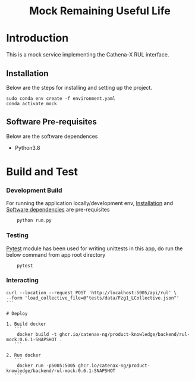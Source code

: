 <h1 align="center">Mock Remaining Useful Life</h1>

# Introduction 
This is a mock service implementing the Cathena-X RUL interface.

## Installation
Below are the steps for installing and setting up the project.

```
sudo conda env create -f environment.yaml
conda activate mock
```

## Software Pre-requisites
Below are the software dependences

- Python3.8

# Build and Test

### Development Build
For running the application locally/development env, [Installation](#installation) and [Software dependencies](#software-pre-requisites) are pre-requisites

```
    python run.py
```

### Testing
[Pytest](https://docs.pytest.org/en/6.2.x/contents.html) module has been used for writing unittests in this app, do run the below command from app root directory
```
    pytest
```

### Interacting

````
curl --location --request POST 'http://localhost:5005/api/rul' \
--form 'load_collective_file=@"tests/data/Fzg1_LCollective.json"'
```

# Deploy 

1. Build docker
   ```
    docker build -t ghcr.io/catenax-ng/product-knowledge/backend/rul-mock:0.6.1-SNAPSHOT .
   ```

2. Run docker
   ```
    docker run -p5005:5005 ghcr.io/catenax-ng/product-knowledge/backend/rul-mock:0.6.1-SNAPSHOT
   ```
